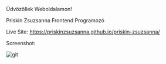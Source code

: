 Üdvözöllek Weboldalamon!

Priskin Zsuzsanna Frontend Programozó

Live Site: 
https://priskinzsuzsanna.github.io/priskin-zsuzsanna/

Screenshot:

![git](https://github.com/PriskinZsuzsanna/priskinzsuzsanna.github.io/assets/121173949/95fd88fc-c1b1-46f8-8781-8e5eb662bc2d)

